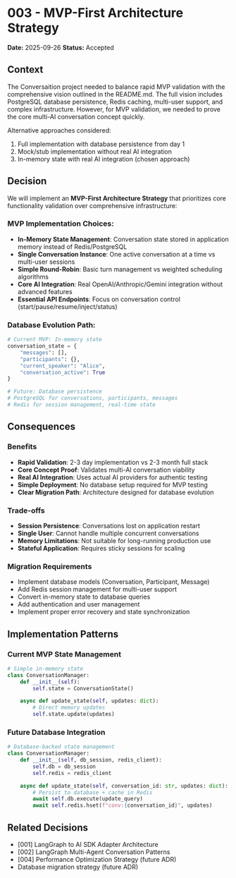 # 003 - MVP-First Architecture Strategy

**Date:** 2025-09-26
**Status:** Accepted

## Context

The Conversaition project needed to balance rapid MVP validation with the comprehensive vision outlined in the README.md. The full vision includes PostgreSQL database persistence, Redis caching, multi-user support, and complex infrastructure. However, for MVP validation, we needed to prove the core multi-AI conversation concept quickly.

Alternative approaches considered:
1. Full implementation with database persistence from day 1
2. Mock/stub implementation without real AI integration
3. In-memory state with real AI integration (chosen approach)

## Decision

We will implement an **MVP-First Architecture Strategy** that prioritizes core functionality validation over comprehensive infrastructure:

### MVP Implementation Choices:
- **In-Memory State Management**: Conversation state stored in application memory instead of Redis/PostgreSQL
- **Single Conversation Instance**: One active conversation at a time vs multi-user sessions
- **Simple Round-Robin**: Basic turn management vs weighted scheduling algorithms
- **Core AI Integration**: Real OpenAI/Anthropic/Gemini integration without advanced features
- **Essential API Endpoints**: Focus on conversation control (start/pause/resume/inject/status)

### Database Evolution Path:
```python
# Current MVP: In-memory state
conversation_state = {
    "messages": [],
    "participants": {},
    "current_speaker": "Alice",
    "conversation_active": True
}

# Future: Database persistence
# PostgreSQL for conversations, participants, messages
# Redis for session management, real-time state
```

## Consequences

### Benefits
- **Rapid Validation**: 2-3 day implementation vs 2-3 month full stack
- **Core Concept Proof**: Validates multi-AI conversation viability
- **Real AI Integration**: Uses actual AI providers for authentic testing
- **Simple Deployment**: No database setup required for MVP testing
- **Clear Migration Path**: Architecture designed for database evolution

### Trade-offs
- **Session Persistence**: Conversations lost on application restart
- **Single User**: Cannot handle multiple concurrent conversations
- **Memory Limitations**: Not suitable for long-running production use
- **Stateful Application**: Requires sticky sessions for scaling

### Migration Requirements
- Implement database models (Conversation, Participant, Message)
- Add Redis session management for multi-user support
- Convert in-memory state to database queries
- Add authentication and user management
- Implement proper error recovery and state synchronization

## Implementation Patterns

### Current MVP State Management
```python
# Simple in-memory state
class ConversationManager:
    def __init__(self):
        self.state = ConversationState()

    async def update_state(self, updates: dict):
        # Direct memory updates
        self.state.update(updates)
```

### Future Database Integration
```python
# Database-backed state management
class ConversationManager:
    def __init__(self, db_session, redis_client):
        self.db = db_session
        self.redis = redis_client

    async def update_state(self, conversation_id: str, updates: dict):
        # Persist to database + cache in Redis
        await self.db.execute(update_query)
        await self.redis.hset(f"conv:{conversation_id}", updates)
```

## Related Decisions
- [001] LangGraph to AI SDK Adapter Architecture
- [002] LangGraph Multi-Agent Conversation Patterns
- [004] Performance Optimization Strategy (future ADR)
- Database migration strategy (future ADR)